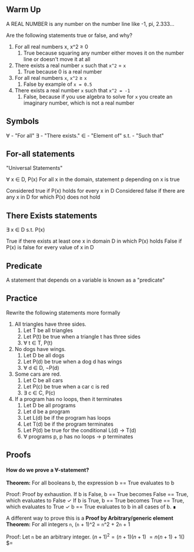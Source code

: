 ## Warm Up

A REAL NUMBER is any number on the number line like -1, pi, 2.333...

Are the following statements true or false, and why?

1. For all real numbers x, x^2 ≥ 0
	1. True because squaring any number either moves it on the number line or doesn't move it at all
2. There exists a real number `x` such that `x^2` = `x`
	1. True because 0 is a real number
3. For all real numbers `x`, `x^2` ≥ `x`
	1. False by example of `x = 0.5`
4. There exists a real number `x` such that `x^2 = -1`
	1. False, because if you use algebra to solve for `x` you create an imaginary number, which is not a real number

## Symbols

∀ - "For all"
∃ - "There exists."
∈ - "Element of"
s.t. - "Such that"

## For-all statements
"Universal Statements"

∀ x ∈ D, P(x)
For all x in the domain, statement p depending on x is true

Considered true if P(x) holds for every x in D
Considered false if there are any x in D for which P(x) does not hold

## There Exists statements
∃ x ∈ D s.t. P(x)

True if there exists at least one x in domain D in which P(x) holds
False if P(x) is false for every value of x in D

## Predicate
A statement that depends on a variable is known as a "predicate"

## Practice

Rewrite the following statements more formally

1. All triangles have three sides.
	1. Let T be all triangles
	2. Let P(t) be true when a triangle t has three sides
	3. ∀ t ∈ T, P(t)
2. No dogs have wings.
	1. Let D be all dogs
	2. Let P(d) be true when a dog d has wings
	3. ∀ d ∈ D, ¬P(d)
3. Some cars are red.
	1. Let C be all cars
	2. Let P(c) be true when a car c is red
	3. ∃ c ∈ C, P(c)
4. If a program has no loops, then it terminates
	1. Let D be all programs
	2. Let d be a program
	3. Let L(d) be if the program has loops
	4. Let T(d) be if the program terminates
	5. Let P(d) be true for the conditional L(d) → T(d)
	6. ∀ programs p, p has no loops → p terminates

## Proofs

#### How do we prove a ∀-statement?

**Theorem:** For all booleans b, the expression b == True evaluates to b

Proof:
Proof by exhaustion.
If b is False, b == True becomes False == True, which evaluates to False ✓
If b is True, b == True becomes True == True, which evaluates to True ✓
b == True evaluates to b in all cases of b. ∎


A different way to prove this is a **Proof by Arbitrary/generic element**
**Theorem:** For all integers `n`, (`n` + 1)^2 = `n`^2 + 2`n` + 1

Proof:
Let `n` be an arbitrary integer.
$(n + 1)^2 = (n + 1)(n + 1)$
    $= n(n + 1)$ + 1()
    $= 
 
